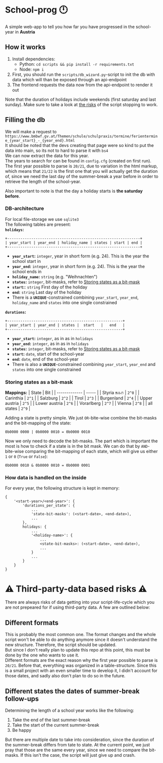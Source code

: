 # School-prog 🕛
A simple web-app to tell you how far you have progressed in the school-year in **Austria**

## How it works
1. Install dependencies:
    - Python: `cd scripts && pip install -r requirements.txt`
    - Node: `npm i`
2. First, you should run the `scripts/db_wizard.py`-script to init the db with data which will than be exposed through an api-endpoint
3. The frontend requests the data now from the api-endpoint to render it out

Note that the duration of holidays include weekends (first saturday and last sunday).
Make sure to take a look at [the risks](#⚠️-third-party-data-based-risks-⚠️) of the script stopping to work. 

## Filling the db
We will make a request to `https://www.bmbwf.gv.at/Themen/schule/schulpraxis/termine/ferientermine_{year_start}_-_{year_end}.html`  
It should be noted that the devs creating that page were so kind to put the data into main, so its not to hard to parse it with `bs4`  
We can now extract the data for this year.  
The years to search for can be found in `config.cfg` (created on first run).
The first year possible to parse is `20/21`, due to variation in the html markup, which means that `21/22` is the first one that you will actually get the duration of, since we need the last day of the summer-break a year before in order to retrieve the length of the school-year.
  
Also important to note is that the day a holiday starts is **the saturday before**.

### DB-architecture
For local file-storage we use `sqlite3`  
The following tables are present:  
**`holidays`:**
```
+-------------------------------------------------------------+
| year_start | year_end | holiday_name | states | start | end |
+-------------------------------------------------------------+
```
- **`year_start`:** `integer`, year in short form (e.g. 24). This is the year the school start in
- **`year_end`:** `integer`, year in short form (e.g. 24). This is the year the school ends in
- **`holiday_name`:** `string` (e.g. "Weihnachten")
- **`states`:** `integer`, bit-masks, refer to [Storing states as a bit-mask](#storing-states-as-a-bit-mask)
- **`start`:**: `string` First day of the holiday
- **`end`:** `string` Last day of the holiday
- There is a **`UNIQUE`**-constrained combining `year_start`, `year_end`, `holiday_name` and `states` into one single constrained

**`durations`:**
```
+-----------------------------------------------------+
| year_start | year_end | states |  start   |   end   |
+-----------------------------------------------------+
```
- **`year_start`:** `integer`, as in as in `holidays`
- **`year_end`:** `integer`, as in as in `holidays`
- **`states`:** `integer`, bit-masks, refer to [Storing states as a bit-mask](#storing-states-as-a-bit-mask)
- **`start`:** `date`, start of the school-year
- **`end`:** `date`, end of the school-year
- There is also a **`UNIQUE`**-constrained combining `year_start`, `year_end` and `states` into one single constrained

### Storing states as a bit-mask
**Mappings:**
| State         | Bit   |
| ------------- | ----- |
| Styria 🔛🔝🔥    | `2^0` |
| Carinthia     | `2^1` |
| Salzburg      | `2^2` |
| Tirol         | `2^3` |
| Burgenland    | `2^4` |
| Upper austria | `2^5` |
| Lower austria | `2^6` |
| Vorarlberg    | `2^7` |
| Vienna        | `2^8` |
| all states    | `2^9` |

Adding a state is pretty simple.
We just `OR`-bite-wise combine the bit-masks and the bit-mapping of the state:
```
0b0000 0000 | 0b0000 0010 = 0b0000 0010
```

Now we only need to decode the bit-masks. The part which is important the most is how to check if a state is in the bit mask. We can do that by `AND`-bite-wise comparing the bit-mapping of each state, which will give us either `1` or `0` (`True` or `False`):
```
0b0000 0010 & 0b0000 0010 = 0b0000 0001
```

### How data is handled on the inside
For every year, the following structure is kept in memory:
```
{
    '<start-year>/<end-year>': {
        'durations_per_state': {
            ...
            'state-bit-masks': (<start-date>, <end-date>),
            ...
        },
        holidays: {
            ...
            '<holiday-name>': {
                ...
                <state-bit-masks>: (<start-date>, <end-date>),
                ...
            }
            ...
        }
    }
}
```

# ⚠️ Third-party-data based risks ⚠️
There are always risks of data getting into your script-life-cycle which you are not prepeared for if using third-party data. A few are outlined below:
## Different formats
This is probably the most common one. The format changes and the whole script won't be able to do anything anymore since it doesn't understand the new structure. 
Therefore, the script should be updated.  
But since I don't really plan to update this repo at this point, this must be done by the one who wants to use it.  
Different formats are the exact reason why the first year possible to parse is `20/21`. Before that, everything was organized in a table-structure. Since this is a small
project with an even smaller time to develop it, I didn't account for those dates, and sadly also don't plan to do so in the future.

## Different states the dates of summer-break follow-ups
Determining the length of a school year works like the following:
1. Take the end of the last summer-break
2. Take the start of the current summer-break
3. Be happy

But there are multiple date to take into consideration, since the duration of the summer-break differs from tate to state. At the current point, we just pray that those are the same every year, since we need to compare the bit-masks. If this isn't the case, the script will just give up and crash.
